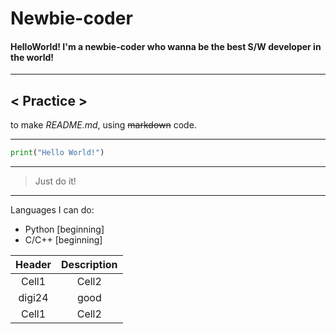 # Newbie-coder
#### HelloWorld! I'm a newbie-coder who wanna be the best S/W developer in the world!

___

## < Practice >

to make *README.md*, using ~~markdown~~ code.

___

```py
print("Hello World!")
```

___

> Just do it!

___


Languages I can do:
 * Python [beginning]
 * C/C++  [beginning]

|Header|Description|
|:--:|:--:|
|Cell1|Cell2|
|digi24|good|
|Cell1|Cell2|
